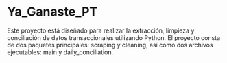 # Ya_Ganaste_PT
Este proyecto está diseñado para realizar la extracción, limpieza y conciliación de datos transaccionales utilizando Python. El proyecto consta de dos paquetes principales: scraping y cleaning, así como dos archivos ejecutables: main y daily_conciliation.
